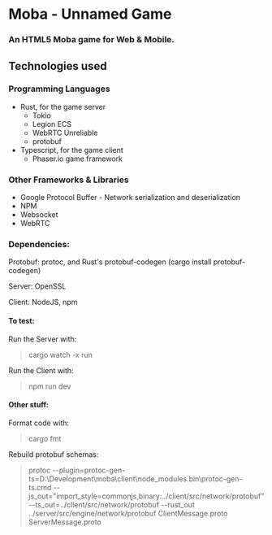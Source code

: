 # Moba - Unnamed Game

### An HTML5 Moba game for Web & Mobile.

## Technologies used 

### Programming Languages 
- Rust, for the game server
  - Tokio
  - Legion ECS
  - WebRTC Unreliable
  - protobuf
- Typescript, for the game client
  - Phaser.io game framework

### Other Frameworks & Libraries
- Google Protocol Buffer - Network serialization and deserialization
- NPM
- Websocket
- WebRTC

### Dependencies:

Protobuf: protoc, and Rust's protobuf-codegen (cargo install protobuf-codegen)

Server: OpenSSL 

Client: NodeJS, npm

#### To test:

Run the Server with:

> cargo watch -x run

Run the Client with:

> npm run dev

#### Other stuff:

Format code with:
> cargo fmt

Rebuild protobuf schemas:
> protoc --plugin=protoc-gen-ts=D:\Development\moba\client\node_modules\.bin\protoc-gen-ts.cmd --js_out="import_style=commonjs,binary:../client/src/network/protobuf" --ts_out=../client/src/network/protobuf --rust_out ../server/src/engine/network/protobuf ClientMessage.proto ServerMessage.proto